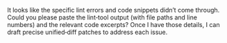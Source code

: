 It looks like the specific lint errors and code snippets didn’t come through. Could you please paste the lint‐tool output (with file paths and line numbers) and the relevant code excerpts? Once I have those details, I can draft precise unified‐diff patches to address each issue.